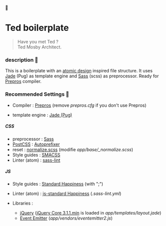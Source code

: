 :construction_worker:
# Ted boilerplate

> Have you met Ted ?  
> Ted Mosby Architect.  

### description :dog:
This is a boilerplate with an [atomic design](http://atomicdesign.bradfrost.com/) inspired file structure. It uses [Jade](https://pugjs.org/api/getting-started.html) (Pug) as template engine and [Sass](http://sass-lang.com/) (scss) as preprocessor. Ready for [Prepros](https://prepros.io/) compiler.

### Recommended Settings :panda_face:

* Compiler : [Prepros](https://prepros.io/) (remove *prepros.cfg* if you don't use Prepros)

* template engine : [Jade (Pug)](https://pugjs.org/api/getting-started.html)  

##### CSS
* preprocessor : [Sass](http://sass-lang.com/)  
* [PostCSS](http://postcss.org/) : [Autoprefixer](https://autoprefixer.github.io/)    
* reset : [normalize.scss](https://github.com/kristerkari/normalize.scss) (modifie *app/base/_normalize.scss*)  
* Style guides : [SMACSS](https://smacss.com/)
* Linter (atom) : [sass-lint](https://atom.io/packages/linter-sass-lint)  

##### JS    
* Style guides : [Standard Happiness](https://github.com/JedWatson/happiness) (with ";")  
* Linter (atom) : [js-standard Happiness](https://github.com/ricardofbarros/linter-js-standard) (*.sass-lint.yml*)  

* Libraries :  
  * [jQuery](https://jquery.com/) ([jQuery Core 3.1.1.min](https://code.jquery.com/) is loaded in *app/templates/layout.jade*)  
  * [Event Emitter](https://github.com/asyncly/EventEmitter2) (*app/vendors/eventemitter2.js*)  
